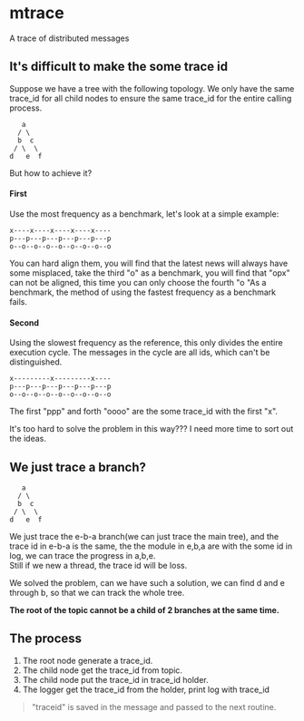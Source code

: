 # mtrace
A trace of distributed messages

## It's difficult to make the some trace id
Suppose we have a tree with the following topology. We only have the same trace_id for all child nodes to ensure the same trace_id for the entire calling process.   
```
   a
  / \
  b  c
 / \  \
d   e  f
```
But how to achieve it?  
#### First 
Use the most frequency as a benchmark, let's look at a simple example:  
```
x----x----x----x----x----
p---p---p---p---p---p---p
o--o--o--o--o--o--o--o--o
```
You can hard align them, you will find that the latest news will always have some misplaced, take the third "o" as a benchmark, you will find that "opx" can not be aligned, this time you can only choose the fourth "o "As a benchmark, the method of using the fastest frequency as a benchmark fails.  

#### Second
Using the slowest frequency as the reference, this only divides the entire execution cycle. The messages in the cycle are all ids, which can't be distinguished.
```
x---------x---------x----
p---p---p---p---p---p---p
o--o--o--o--o--o--o--o--o
```
The first "ppp" and forth "oooo" are the some trace_id with the first "x".

It's too hard to solve the problem in this way??? I need more time to sort out the ideas.   

## We just trace a branch?
```
   a
  / \
  b  c
 / \  \
d   e  f
```
We just trace the e-b-a branch(we can just trace the main tree), and the trace id in e-b-a is the same, the the module in e,b,a are with the some id in log, we can trace the progress in a,b,e.   
Still if we new a thread, the trace id will be loss.  

We solved the problem, can we have such a solution, we can find d and e through b, so that we can track the whole tree.  

**The root of the topic cannot be a child of 2 branches at the same time.**  

## The process
1. The root node generate a trace_id.  
2. The child node get the trace_id from topic.
3. The child node put the trace_id in trace_id holder.  
4. The logger get the trace_id from the holder, print log with trace_id

> "traceid" is saved in the message and passed to the next routine.  
 
